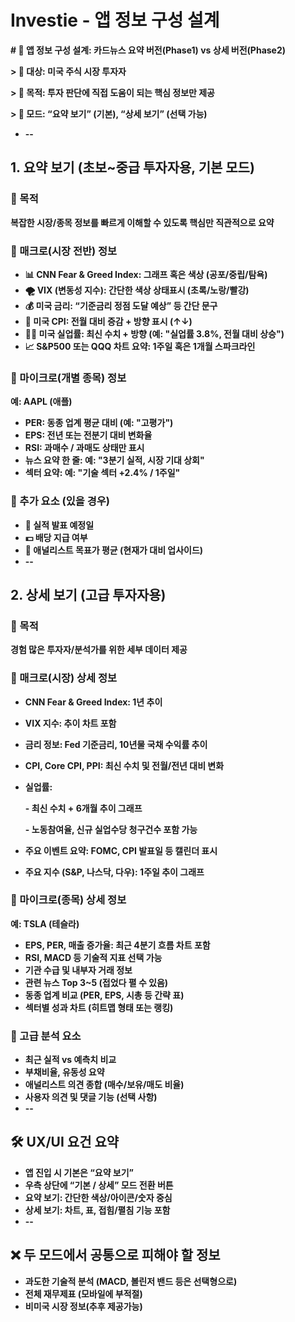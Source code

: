 # Investie - 앱 정보 구성 설계

**# 📱 앱 정보 구성 설계: 카드뉴스 요약 버전(Phase1) vs 상세 버전(Phase2)**

**> 📌 대상: 미국 주식 시장 투자자**

**> 🎯 목적: 투자 판단에 직접 도움이 되는 핵심 정보만 제공**

**> 🧩 모드: “요약 보기” (기본), “상세 보기” (선택 가능)**

- **--**

## **1. 요약 보기 (초보~중급 투자자용, 기본 모드)**

### **🎯 목적**

**복잡한 시장/종목 정보를 빠르게 이해할 수 있도록 핵심만 직관적으로 요약**

### **🧭 매크로(시장 전반) 정보**

- **📊 **CNN Fear & Greed Index**: 그래프 혹은 색상 (공포/중립/탐욕)**
- **🌪️ **VIX (변동성 지수)**: 간단한 색상 상태표시 (초록/노랑/빨강)**
- **💰 **미국 금리**: “기준금리 정점 도달 예상” 등 간단 문구**
- **🛒 **미국 CPI**: 전월 대비 증감 + 방향 표시 (↑↓)**
- **🧑‍💼 **미국 실업률**: 최신 수치 + 방향 (예: "실업률 3.8%, 전월 대비 상승")**
- **📈 **S&P500 또는 QQQ 차트 요약**: 1주일 혹은 1개월 스파크라인**

### **🔬 마이크로(개별 종목) 정보**

**예: AAPL (애플)**

- ****PER**: 동종 업계 평균 대비 (예: "고평가")**
- ****EPS**: 전년 또는 전분기 대비 변화율**
- ****RSI**: 과매수 / 과매도 상태만 표시**
- ****뉴스 요약 한 줄**: 예: "3분기 실적, 시장 기대 상회"**
- ****섹터 요약**: 예: "기술 섹터 +2.4% / 1주일"**

### **📌 추가 요소 (있을 경우)**

- **📅 실적 발표 예정일**
- **💵 배당 지급 여부**
- **🎯 애널리스트 목표가 평균 (현재가 대비 업사이드)**
- **--**

## **2. 상세 보기 (고급 투자자용)**

### **🎯 목적**

**경험 많은 투자자/분석가를 위한 세부 데이터 제공**

### **🧭 매크로(시장) 상세 정보**

- **CNN Fear & Greed Index: 1년 추이**
- **VIX 지수: 추이 차트 포함**
- **금리 정보: Fed 기준금리, 10년물 국채 수익률 추이**
- **CPI, Core CPI, PPI: 최신 수치 및 전월/전년 대비 변화**
- ****실업률**:**
    
    **- 최신 수치 + 6개월 추이 그래프**
    
    **- 노동참여율, 신규 실업수당 청구건수 포함 가능**
    
- **주요 이벤트 요약: FOMC, CPI 발표일 등 캘린더 표시**
- **주요 지수 (S&P, 나스닥, 다우): 1주일 추이 그래프**

### **🔬 마이크로(종목) 상세 정보**

**예: TSLA (테슬라)**

- **EPS, PER, 매출 증가율: 최근 4분기 흐름 차트 포함**
- **RSI, MACD 등 기술적 지표 선택 가능**
- **기관 수급 및 내부자 거래 정보**
- **관련 뉴스 Top 3~5 (접었다 펼 수 있음)**
- **동종 업계 비교 (PER, EPS, 시총 등 간략 표)**
- **섹터별 성과 차트 (히트맵 형태 또는 랭킹)**

### **📌 고급 분석 요소**

- **최근 실적 vs 예측치 비교**
- **부채비율, 유동성 요약**
- **애널리스트 의견 종합 (매수/보유/매도 비율)**
- **사용자 의견 및 댓글 기능 (선택 사항)**
- **--**

## **🛠 UX/UI 요건 요약**

- **앱 진입 시 기본은 “요약 보기”**
- **우측 상단에 “기본 / 상세” 모드 전환 버튼**
- **요약 보기: 간단한 색상/아이콘/숫자 중심**
- **상세 보기: 차트, 표, 접힘/펼침 기능 포함**
- **--**

## **❌ 두 모드에서 공통으로 피해야 할 정보**

- **과도한 기술적 분석 (MACD, 볼린저 밴드 등은 선택형으로)**
- **전체 재무제표 (모바일에 부적절)**
- **비미국 시장 정보(추후 제공가능)**